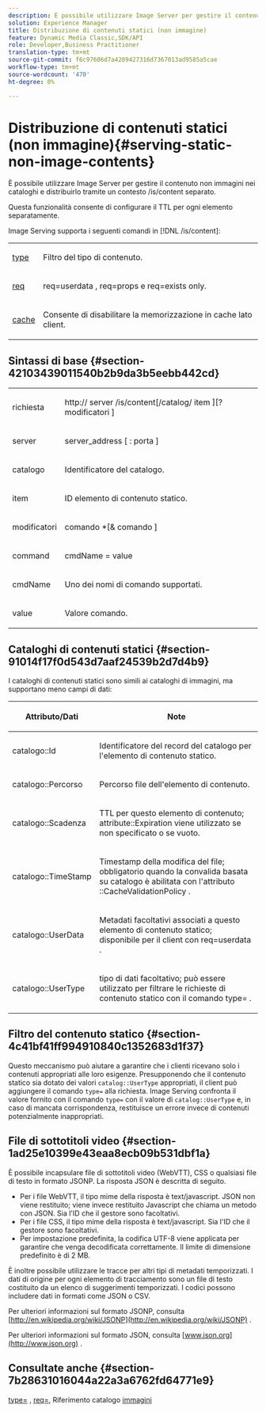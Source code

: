 ```yaml
---
description: È possibile utilizzare Image Server per gestire il contenuto non immagini nei cataloghi e distribuirlo tramite un contesto /is/content separato.
solution: Experience Manager
title: Distribuzione di contenuti statici (non immagine)
feature: Dynamic Media Classic,SDK/API
role: Developer,Business Practitioner
translation-type: tm+mt
source-git-commit: f6c97606d7a4209427316d7367013ad9585a5cae
workflow-type: tm+mt
source-wordcount: '470'
ht-degree: 0%

---
```



# Distribuzione di contenuti statici (non immagine){#serving-static-non-image-contents}

È possibile utilizzare Image Server per gestire il contenuto non immagini nei cataloghi e distribuirlo tramite un contesto /is/content separato.

Questa funzionalità consente di configurare il TTL per ogni elemento separatamente.

Image Serving supporta i seguenti comandi in [!DNL /is/content]:

<table id="simpletable_8A3AB1D1D20F4B6CBE86767E94735980"> 
 <tr class="strow"> 
  <td class="stentry"> <p> <a href="../../is-api/http-ref/image-serving-api-ref/c-http-protocol-reference/c-command-reference/r-type.md#reference-89094fd1c50c444eb082cd266769cccb" format="dita" scope="local"> type  </a> </p> </td> 
  <td class="stentry"> <p>Filtro del tipo di contenuto. </p> </td> 
 </tr> 
 <tr class="strow"> 
  <td class="stentry"> <p> <a href="../../is-api/http-ref/image-serving-api-ref/c-http-protocol-reference/c-command-reference/r-req/r-req.md#reference-907cdb4a97034db7ad94695f25552e76" format="dita" scope="local"> req  </a> </p> </td> 
  <td class="stentry"> <p> <span class="codeph"> req=userdata  </span>,  <span class="codeph"> req=props  </span>e  <span class="codeph"> req=exists  </span> only. </p> </td> 
 </tr> 
 <tr class="strow"> 
  <td class="stentry"> <p> <a href="../../is-api/http-ref/image-serving-api-ref/c-http-protocol-reference/c-command-reference/r-is-http-cache.md#reference-168189bee4ce4d1189d427891f22be2e" format="dita" scope="local"> cache  </a> </p> </td> 
  <td class="stentry"> <p>Consente di disabilitare la memorizzazione in cache lato client. </p> </td> 
 </tr> 
</table>

## Sintassi di base {#section-42103439011540b2b9da3b5eebb442cd}

<table id="simpletable_2F039A5BFA2C4E22B014F42ECBCDA0A2"> 
 <tr class="strow"> 
  <td class="stentry"> <p> <span class="codeph"> <span class="varname"> richiesta  </span> </span> </p> </td> 
  <td class="stentry"> <p> <span class="codeph"> <span class="filepath"> http://  <span class="varname"> server  </span>/is/content[/catalog/  <span class="varname"> item  </span>][? <span class="varname"> modificatori  </span>]  </span> </span> </p> </td> 
 </tr> 
 <tr class="strow"> 
  <td class="stentry"> <p> <span class="codeph"> <span class="varname"> server  </span> </span> </p> </td> 
  <td class="stentry"> <p> <span class="codeph"> <span class="varname"> server_address  </span>[ :  <span class="varname"> porta  </span>]  </span> </p> </td> 
 </tr> 
 <tr class="strow"> 
  <td class="stentry"> <p> <span class="codeph"> <span class="varname"> catalogo  </span> </span> </p> </td> 
  <td class="stentry"> <p>Identificatore del catalogo. </p> </td> 
 </tr> 
 <tr class="strow"> 
  <td class="stentry"> <p> <span class="codeph"> <span class="varname"> item  </span> </span> </p> </td> 
  <td class="stentry"> <p>ID elemento di contenuto statico. </p> </td> 
 </tr> 
 <tr class="strow"> 
  <td class="stentry"> <p> <span class="codeph"> <span class="varname"> modificatori  </span> </span> </p> </td> 
  <td class="stentry"> <p> <span class="codeph"> <span class="varname"> comando  </span>*[&amp;  <span class="varname"> comando  </span>]  </span> </p> </td> 
 </tr> 
 <tr class="strow"> 
  <td class="stentry"> <p> <span class="codeph"> <span class="varname"> command  </span> </span> </p> </td> 
  <td class="stentry"> <p> <span class="codeph"> <span class="varname"> cmdName  </span>=  <span class="varname"> value  </span> </span> </p> </td> 
 </tr> 
 <tr class="strow"> 
  <td class="stentry"> <p> <span class="codeph"> <span class="varname"> cmdName  </span> </span> </p> </td> 
  <td class="stentry"> <p>Uno dei nomi di comando supportati. </p> </td> 
 </tr> 
 <tr class="strow"> 
  <td class="stentry"> <p> <span class="codeph"> <span class="varname"> value  </span> </span> </p> </td> 
  <td class="stentry"> <p>Valore comando. </p> </td> 
 </tr> 
</table>

## Cataloghi di contenuti statici {#section-91014f17f0d543d7aaf24539b2d7d4b9}

I cataloghi di contenuti statici sono simili ai cataloghi di immagini, ma supportano meno campi di dati:

<table id="table_71A565DF5EC94913AD35CB13B0C7A27D"> 
 <thead> 
  <tr> 
   <th colname="col1" class="entry"> <p>Attributo/Dati </p> </th> 
   <th colname="col2" class="entry"> <p>Note </p> </th> 
  </tr> 
 </thead>
 <tbody> 
  <tr> 
   <td colname="col1"> <p> <span class="codeph"> catalogo::Id  </span> </p> </td> 
   <td colname="col2"> <p>Identificatore del record del catalogo per l'elemento di contenuto statico. </p> </td> 
  </tr> 
  <tr> 
   <td colname="col1"> <p> <span class="codeph"> catalogo::Percorso  </span> </p> </td> 
   <td colname="col2"> <p>Percorso file dell'elemento di contenuto. </p> </td> 
  </tr> 
  <tr> 
   <td colname="col1"> <p> <span class="codeph"> catalogo::Scadenza  </span> </p> </td> 
   <td colname="col2"> <p>TTL per questo elemento di contenuto; <span class="codeph"> attribute::Expiration </span> viene utilizzato se non specificato o se vuoto. </p> </td> 
  </tr> 
  <tr> 
   <td colname="col1"> <p> <span class="codeph"> catalogo::TimeStamp  </span> </p> </td> 
   <td colname="col2"> <p>Timestamp della modifica del file; obbligatorio quando la convalida basata su catalogo è abilitata con l'attributo <span class="codeph">::CacheValidationPolicy </span>. </p> </td> 
  </tr> 
  <tr> 
   <td colname="col1"> <p> <span class="codeph"> catalogo::UserData  </span> </p> </td> 
   <td colname="col2"> <p>Metadati facoltativi associati a questo elemento di contenuto statico; disponibile per il client con <span class="codeph"> req=userdata </span>. </p> </td> 
  </tr> 
  <tr> 
   <td colname="col1"> <p> <span class="codeph"> catalogo::UserType  </span> </p> </td> 
   <td colname="col2"> <p>tipo di dati facoltativo; può essere utilizzato per filtrare le richieste di contenuto statico con il comando <span class="codeph"> type= </span>. </p> </td> 
  </tr> 
 </tbody> 
</table>

## Filtro del contenuto statico {#section-4c41bf41ff994910840c1352683d1f37}

Questo meccanismo può aiutare a garantire che i clienti ricevano solo i contenuti appropriati alle loro esigenze. Presupponendo che il contenuto statico sia dotato dei valori `catalog::UserType` appropriati, il client può aggiungere il comando `type=` alla richiesta. Image Serving confronta il valore fornito con il comando `type=` con il valore di `catalog::UserType` e, in caso di mancata corrispondenza, restituisce un errore invece di contenuti potenzialmente inappropriati.

## File di sottotitoli video {#section-1ad25e10399e43eaa8ecb09b531dbf1a}

È possibile incapsulare file di sottotitoli video (WebVTT), CSS o qualsiasi file di testo in formato JSONP. La risposta JSON è descritta di seguito.

* Per i file WebVTT, il tipo mime della risposta è text/javascript. JSON non viene restituito; viene invece restituito Javascript che chiama un metodo con JSON. Sia l&#39;ID che il gestore sono facoltativi.
* Per i file CSS, il tipo mime della risposta è text/javascript. Sia l&#39;ID che il gestore sono facoltativi.
* Per impostazione predefinita, la codifica UTF-8 viene applicata per garantire che venga decodificata correttamente. Il limite di dimensione predefinito è di 2 MB.

È inoltre possibile utilizzare le tracce per altri tipi di metadati temporizzati. I dati di origine per ogni elemento di tracciamento sono un file di testo costituito da un elenco di suggerimenti temporizzati. I codici possono includere dati in formati come JSON o CSV.

Per ulteriori informazioni sul formato JSONP, consulta [http://en.wikipedia.org/wiki/JSONP](http://en.wikipedia.org/wiki/JSONP) .

Per ulteriori informazioni sul formato JSON, consulta [www.json.org](http://www.json.org) .

## Consultate anche {#section-7b28631016044a22a3a6762fd64771e9}

[type=](../../is-api/http-ref/image-serving-api-ref/c-http-protocol-reference/c-command-reference/r-type.md#reference-89094fd1c50c444eb082cd266769cccb) ,  [req=](../../is-api/http-ref/image-serving-api-ref/c-http-protocol-reference/c-command-reference/r-req/r-req.md#reference-907cdb4a97034db7ad94695f25552e76), Riferimento catalogo  [immagini](../../is-api/image-serving-api-ref/c-image-catalog-reference/c-image-catalog-reference.md#concept-e23d45ea3abe43119d5144e01c14b0b5)
